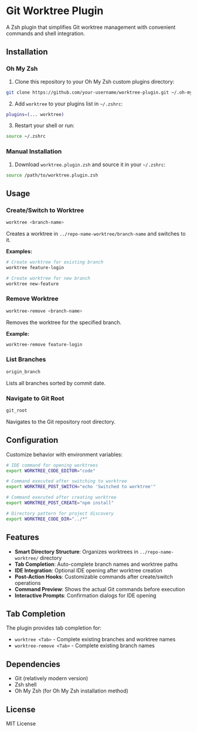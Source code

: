 # Git Worktree Plugin

A Zsh plugin that simplifies Git worktree management with convenient commands and shell integration.

## Installation

### Oh My Zsh

1. Clone this repository to your Oh My Zsh custom plugins directory:
```bash
git clone https://github.com/your-username/worktree-plugin.git ~/.oh-my-zsh/custom/plugins/worktree
```

2. Add `worktree` to your plugins list in `~/.zshrc`:
```bash
plugins=(... worktree)
```

3. Restart your shell or run:
```bash
source ~/.zshrc
```

### Manual Installation

1. Download `worktree.plugin.zsh` and source it in your `~/.zshrc`:
```bash
source /path/to/worktree.plugin.zsh
```

## Usage

### Create/Switch to Worktree

```bash
worktree <branch-name>
```

Creates a worktree in `../repo-name-worktree/branch-name` and switches to it.

**Examples:**
```bash
# Create worktree for existing branch
worktree feature-login

# Create worktree for new branch
worktree new-feature
```

### Remove Worktree

```bash
worktree-remove <branch-name>
```

Removes the worktree for the specified branch.

**Example:**
```bash
worktree-remove feature-login
```

### List Branches

```bash
origin_branch
```

Lists all branches sorted by commit date.

### Navigate to Git Root

```bash
git_root
```

Navigates to the Git repository root directory.

## Configuration

Customize behavior with environment variables:

```bash
# IDE command for opening worktrees
export WORKTREE_CODE_EDITOR="code"

# Command executed after switching to worktree
export WORKTREE_POST_SWITCH="echo 'Switched to worktree'"

# Command executed after creating worktree
export WORKTREE_POST_CREATE="npm install"

# Directory pattern for project discovery
export WORKTREE_CODE_DIR="../*"
```

## Features

- **Smart Directory Structure**: Organizes worktrees in `../repo-name-worktree/` directory
- **Tab Completion**: Auto-complete branch names and worktree paths
- **IDE Integration**: Optional IDE opening after worktree creation
- **Post-Action Hooks**: Customizable commands after create/switch operations
- **Command Preview**: Shows the actual Git commands before execution
- **Interactive Prompts**: Confirmation dialogs for IDE opening

## Tab Completion

The plugin provides tab completion for:
- `worktree <Tab>` - Complete existing branches and worktree names
- `worktree-remove <Tab>` - Complete existing branch names

## Dependencies

- Git (relatively modern version)
- Zsh shell
- Oh My Zsh (for Oh My Zsh installation method)

## License

MIT License

